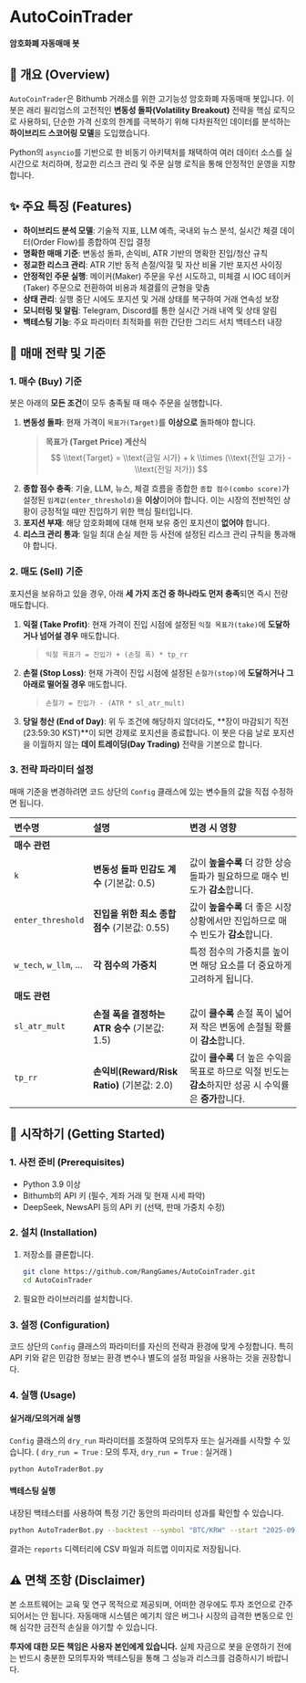 # AutoCoinTrader
**암호화폐 자동매매 봇**

## 📖 개요 (Overview)

`AutoCoinTrader`은 Bithumb 거래소를 위한 고기능성 암호화폐 자동매매 봇입니다. 
이 봇은 래리 윌리엄스의 고전적인 **변동성 돌파(Volatility Breakout)** 전략을 핵심 로직으로 사용하되, 단순한 가격 신호의 한계를 극복하기 위해 다차원적인 데이터를 분석하는 **하이브리드 스코어링 모델**을 도입했습니다.

Python의 `asyncio`를 기반으로 한 비동기 아키텍처를 채택하여 여러 데이터 소스를 실시간으로 처리하며, 정교한 리스크 관리 및 주문 실행 로직을 통해 안정적인 운영을 지향합니다.

## ✨ 주요 특징 (Features)

  - **하이브리드 분석 모델**: 기술적 지표, LLM 예측, 국내외 뉴스 분석, 실시간 체결 데이터(Order Flow)를 종합하여 진입 결정
  - **명확한 매매 기준**: 변동성 돌파, 손익비, ATR 기반의 명확한 진입/청산 규칙
  - **정교한 리스크 관리**: ATR 기반 동적 손절/익절 및 자산 비율 기반 포지션 사이징
  - **안정적인 주문 실행**: 메이커(Maker) 주문을 우선 시도하고, 미체결 시 IOC 테이커(Taker) 주문으로 전환하여 비용과 체결률의 균형을 맞춤
  - **상태 관리**: 실행 중단 시에도 포지션 및 거래 상태를 복구하여 거래 연속성 보장
  - **모니터링 및 알림**: Telegram, Discord를 통한 실시간 거래 내역 및 상태 알림
  - **백테스팅 기능**: 주요 파라미터 최적화를 위한 간단한 그리드 서치 백테스터 내장

## 🤖 매매 전략 및 기준

### 1\. 매수 (Buy) 기준

봇은 아래의 **모든 조건**이 모두 충족될 때 매수 주문을 실행합니다.

1.  **변동성 돌파**: 현재 가격이 `목표가(Target)`를 **이상으로** 돌파해야 합니다.
    > **목표가 (Target Price) 계산식**
    > $$
    > \\text{Target} = \\text{금일 시가} + k \\times (\\text{전일 고가} - \\text{전일 저가})
    > $$
2.  **종합 점수 충족**: 기술, LLM, 뉴스, 체결 흐름을 종합한 `종합 점수(combo score)`가 설정된 `임계값(enter_threshold)`을 **이상**이어야 합니다. 이는 시장의 전반적인 상황이 긍정적일 때만 진입하기 위한 핵심 필터입니다.
3.  **포지션 부재**: 해당 암호화폐에 대해 현재 보유 중인 포지션이 **없어야** 합니다.
4.  **리스크 관리 통과**: 일일 최대 손실 제한 등 사전에 설정된 리스크 관리 규칙을 통과해야 합니다.

### 2\. 매도 (Sell) 기준

포지션을 보유하고 있을 경우, 아래 **세 가지 조건 중 하나라도 먼저 충족**되면 즉시 전량 매도합니다.

1.  **익절 (Take Profit)**: 현재 가격이 진입 시점에 설정된 `익절 목표가(take)`에 **도달하거나 넘어설 경우** 매도합니다.
    > `익절 목표가 = 진입가 + (손절 폭) * tp_rr`
2.  **손절 (Stop Loss)**: 현재 가격이 진입 시점에 설정된 `손절가(stop)`에 **도달하거나 그 아래로 떨어질 경우** 매도합니다.
    > `손절가 = 진입가 - (ATR * sl_atr_mult)`
3.  **당일 청산 (End of Day)**: 위 두 조건에 해당하지 않더라도, \*\*장이 마감되기 직전(23:59:30 KST)\*\*이 되면 강제로 포지션을 종료합니다. 이 봇은 다음 날로 포지션을 이월하지 않는 **데이 트레이딩(Day Trading)** 전략을 기본으로 합니다.

### 3\. 전략 파라미터 설정

매매 기준을 변경하려면 코드 상단의 `Config` 클래스에 있는 변수들의 값을 직접 수정하면 됩니다.

| 변수명 | 설명 | 변경 시 영향 |
| :--- | :--- | :--- |
| **매수 관련** |
| `k` | **변동성 돌파 민감도 계수** (기본값: 0.5) | 값이 **높을수록** 더 강한 상승 돌파가 필요하므로 매수 빈도가 **감소**합니다. |
| `enter_threshold` | **진입을 위한 최소 종합 점수** (기본값: 0.55) | 값이 **높을수록** 더 좋은 시장 상황에서만 진입하므로 매수 빈도가 **감소**합니다. |
| `w_tech`, `w_llm`, ... | **각 점수의 가중치** | 특정 점수의 가중치를 높이면 해당 요소를 더 중요하게 고려하게 됩니다. |
| **매도 관련** |
| `sl_atr_mult` | **손절 폭을 결정하는 ATR 승수** (기본값: 1.5) | 값이 **클수록** 손절 폭이 넓어져 작은 변동에 손절될 확률이 **감소**합니다. |
| `tp_rr` | **손익비(Reward/Risk Ratio)** (기본값: 2.0) | 값이 **클수록** 더 높은 수익을 목표로 하므로 익절 빈도는 **감소**하지만 성공 시 수익률은 **증가**합니다. |

## 🚀 시작하기 (Getting Started)

### 1\. 사전 준비 (Prerequisites)

  - Python 3.9 이상
  - Bithumb의 API 키 (필수, 계좌 거래 및 현재 시세 파악)
  - DeepSeek, NewsAPI 등의 API 키 (선택, 판매 가중치 수정)

### 2\. 설치 (Installation)

1.  저장소를 클론합니다.

    ```bash
    git clone https://github.com/RangGames/AutoCoinTrader.git
    cd AutoCoinTrader
    ```

2.  필요한 라이브러리를 설치합니다.

### 3\. 설정 (Configuration)

코드 상단의 `Config` 클래스의 파라미터를 자신의 전략과 환경에 맞게 수정합니다. 특히 API 키와 같은 민감한 정보는 환경 변수나 별도의 설정 파일을 사용하는 것을 권장합니다.

### 4\. 실행 (Usage)

#### 실거래/모의거래 실행

`Config` 클래스의 `dry_run` 파라미터를 조절하여 모의투자 또는 실거래를 시작할 수 있습니다.
( `dry_run = True` : 모의 투자, `dry_run = True` : 실거래 ) 
```bash
python AutoTraderBot.py
```

#### 백테스팅 실행

내장된 백테스터를 사용하여 특정 기간 동안의 파라미터 성과를 확인할 수 있습니다.

```bash
python AutoTraderBot.py --backtest --symbol "BTC/KRW" --start "2025-09-18" --end "2025-10-02"
```

결과는 `reports` 디렉터리에 CSV 파일과 히트맵 이미지로 저장됩니다.

## ⚠️ 면책 조항 (Disclaimer)

본 소프트웨어는 교육 및 연구 목적으로 제공되며, 어떠한 경우에도 투자 조언으로 간주되어서는 안 됩니다. 자동매매 시스템은 예기치 않은 버그나 시장의 급격한 변동으로 인해 심각한 금전적 손실을 야기할 수 있습니다.

**투자에 대한 모든 책임은 사용자 본인에게 있습니다.** 실제 자금으로 봇을 운영하기 전에는 반드시 충분한 모의투자와 백테스팅을 통해 그 성능과 리스크를 검증하시기 바랍니다.
